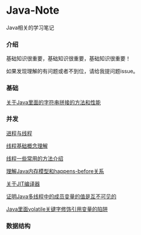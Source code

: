 # Java-Note
Java相关的学习笔记

### 介绍

基础知识很重要，基础知识很重要，基础知识很重要！

如果发现理解的有问题或者不到位，请给我提问题issue。

### 基础

[关于Java里面的字符串拼接的方法和性能](http://mp.weixin.qq.com/s?__biz=MzAxMzE4MDI0NQ==&mid=2650336017&idx=1&sn=e3408392c4f443438aae0f4072f852da&chksm=83aac72bb4dd4e3d9edb6111633cef2dad3059158bd25ce151c912899c34d24c9b9ec5eb9e4e#rd)


### 并发

[进程与线程](http://mp.weixin.qq.com/s?__biz=MzAxMzE4MDI0NQ==&mid=2650335998&idx=1&sn=33ec033a05a312cdbd8054dc68cc922d&chksm=83aac6c4b4dd4fd2d79898ceea02afa1d593cbf5e8dd3c768a270ad723b9df935770d229b322#rd)

[线程基础概念理解](https://mp.weixin.qq.com/s?__biz=MzAxMzE4MDI0NQ==&mid=2650335993&idx=1&sn=90d11add23f427bea2eb5330967f3512&chksm=83aac6c3b4dd4fd5989d5ed0f28483cbc2262c64fbfa30b9d0295581f1a3de77409434adc668#rd)

[线程一些常用的方法介绍](https://github.com/qindongliang/qindongliang.github.io/blob/master/_posts/2018-06-27-Java%E7%BA%BF%E7%A8%8B%E7%9A%84%E5%9F%BA%E6%9C%AC%E7%9F%A5%E8%AF%86%E6%80%BB%E7%BB%93.md)

[理解Java内存模型和happens-before关系](http://mp.weixin.qq.com/s?__biz=MzAxMzE4MDI0NQ==&mid=2650336013&idx=1&sn=49879efe375c678d234c39b549057940&chksm=83aac737b4dd4e217ad316abaa586bd6b7c67ffbc08ea6e9acaba0b4005f9d15086926fb0de8#rd)

[关于JIT编译器](http://mp.weixin.qq.com/s?__biz=MzAxMzE4MDI0NQ==&mid=2650336006&idx=1&sn=c928550a172b982d7917c3d250468336&chksm=83aac73cb4dd4e2a700044e59b4200485c541aacd0ab0c6cc6482b80def2cefec66518eeb568#rd)

[证明Java多线程中的成员变量的值是互不可见的](http://mp.weixin.qq.com/s?__biz=MzAxMzE4MDI0NQ==&mid=2650336010&idx=1&sn=7fa6ab1e6b19d622697773e2ced5a0be&chksm=83aac730b4dd4e269bc3cec4a6fa7d93c15cce508e8633efbc1409f3855a173a35ca68776213#rd)

[Java里面volatile关键字修饰引用变量的陷阱](http://mp.weixin.qq.com/s?__biz=MzAxMzE4MDI0NQ==&mid=2650336021&idx=1&sn=67e5bb8bb804e3fb8f2161ad20305048&chksm=83aac72fb4dd4e3918f112a2b215956de72552576861c695861ec16f6af77b5f7ba1df22626c#rd)




### 数据结构



